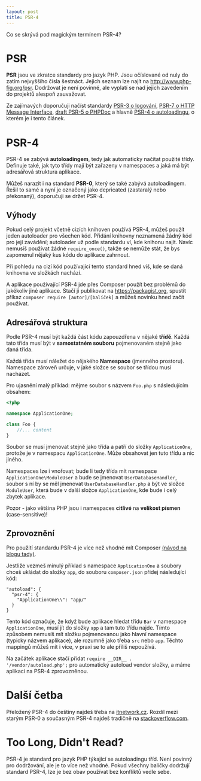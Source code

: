 ```yaml
---
layout: post
title: PSR-4
---
```


Co se skrývá pod magickým termínem PSR-4?

# PSR
**PSR** jsou ve zkratce standardy pro jazyk PHP. Jsou očíslované od nuly do zatím nejvyššího čísla šestnáct. Jejich seznam lze najít na http://www.php-fig.org/psr. Dodržovat je není povinné, ale vyplatí se nad jejich zavedením do projektů alespoň zauvažovat.

Ze zajímavých doporučuji načíst standardy [PSR-3 o logování](http://www.php-fig.org/psr/psr-3/), [PSR-7 o HTTP Message Interface](http://www.php-fig.org/psr/psr-7/), [draft PSR-5 o PHPDoc](https://github.com/phpDocumentor/fig-standards/tree/master/proposed) a hlavně [PSR-4 o autoloadingu](http://www.php-fig.org/psr/psr-4/), o kterém je i tento článek. 


# PSR-4
PSR-4 se zabývá **autoloadingem**, tedy jak automaticky načítat použité třídy. Definuje také, jak tyto třídy mají být zařazeny v namespaces a jaká má být adresářová struktura aplikace. 

Můžeš narazit i na standard **PSR-0**, který se také zabývá autoloadingem. Řešil to samé a nyní je označený jako depricated (zastaralý nebo překonaný), doporučuji se držet PSR-4. 

## Výhody
Pokud celý projekt včetně cizích knihoven používá PSR-4, můžeš použít jeden autoloader pro všechen kód. Přidání knihovny neznamená žádný kód pro její zavádění; autoloader už podle standardu ví, kde knihonu najít. Navíc nemusíš používat žádné `require_once()`, takže se nemůže stát, že bys zapomenul nějaký kus kódu do aplikace zahrnout. 

Při pohledu na cizí kód používající tento standard hned víš, kde se daná knihovna ve složkách nachází. 

A aplikace používající PSR-4 jde přes Composer použít bez problémů do jakékoliv jiné aplikace. Stačí ji publikovat na https://packagist.org, spustit příkaz `composer require [autor]/[balíček]` a můžeš novinku hned začít používat.

## Adresářová struktura
Podle PSR-4 musí být každá část kódu zapouzdřena v nějaké **třídě**. Každá tato třída musí být v **samostatném souboru** pojmenovaném stejně jako daná třída. 

Každá třída musí náležet do nějakého **Namespace** (jmenného prostoru). Namespace zároveň určuje, v jaké složce se soubor se třídou musí nacházet. 

Pro ujasnění malý příklad: mějme soubor s názvem `Foo.php` s následujícím obsahem: 

```php
<?php

namespace ApplicationOne;

class Foo {
    //... content
}

```

Soubor se musí jmenovat stejně jako třída a patří do složky `ApplicationOne`, protože je v namespacu `ApplicationOne`. Může obsahovat jen tuto třídu a nic jiného. 

Namespaces lze i vnořovat; bude li tedy třída mít namespace `ApplicationOne\ModuleUser` a bude se jmenovat `UserDatabaseHandler`, soubor s ní by se měl jmenovat `UserDatabaseHandler.php` a být ve složce `ModuleUser`, která bude v další složce `ApplicationOne`, kde bude i celý zbytek aplikace. 

Pozor - jako většina PHP jsou i namespaces **citlivé** na **velikost písmen** (case-sensitive)!

## Zprovoznění
Pro použití standardu PSR-4 je více než vhodné mít Composer [(návod na blogu tady)](http://jakpsatphp.cz/Jak-psat-php-Zavislosti+verzovaci-systemy+debugging/#composer). 

Jestliže vezmeš minulý příklad s namespace `ApplicationOne` a soubory chceš ukládat do složky `app`, do souboru `composer.json` přidej následující kód: 

```
"autoload": {
  "psr-4": {
    "ApplicationOne\\": "app/"
  }
}
```

Tento kód označuje, že když bude aplikace hledat třídu `Bar` v namespace `ApplicationOne`, musí jít do složky `app` a tam tuto třídu najde. Tímto způsobem nemusíš mít složku pojmenovanou jako hlavní namespace (typicky názvem aplikace), ale rozumně jako třeba  `src` nebo `app`. Těchto mappingů můžeš mít i více, v praxi se to ale příliš nepoužívá. 

Na začátek aplikace stačí přidat `require __DIR__ . '/vendor/autoload.php';` pro automatický autoload vendor složky, a máme aplikaci na PSR-4 zprovozněnou. 


# Další četba
Přeložený PSR-4 do češtiny najdeš třeba na [itnetwork.cz](https://www.itnetwork.cz/php/psr/standardy-jazyka-php-psr-4-autoloading). Rozdíl mezi starým PSR-0 a současným PSR-4 najdeš tradičně na [stackoverflow.com](https://stackoverflow.com/questions/24868586/what-is-the-difference-between-psr-0-and-psr-4). 

# Too Long, Didn't Read?
PSR-4 je standard pro jazyk PHP týkající se autoloadingu tříd. Není povinný pro dodržování, ale je to více než vhodné. Pokud všechny balíčky dodržují standard PSR-4, lze je bez obav používat bez konfliktů vedle sebe. 
